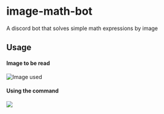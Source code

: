 # image-math-bot
A discord bot that solves simple math expressions by image

## Usage

#### Image to be read
![Image used](https://cdn.discordapp.com/attachments/873232633377738752/897814925160898570/output-onlinestringtools.png)

#### Using the command
![](https://cdn.discordapp.com/attachments/769786567573110804/897850426387472481/unknown.png)
